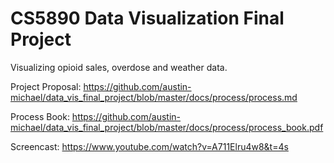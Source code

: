 # CS5890 Data Visualization Final Project

Visualizing opioid sales, overdose and weather data.

Project Proposal: https://github.com/austin-michael/data_vis_final_project/blob/master/docs/process/process.md


Process Book: https://github.com/austin-michael/data_vis_final_project/blob/master/docs/process/process_book.pdf


Screencast: 
https://www.youtube.com/watch?v=A711Elru4w8&t=4s
